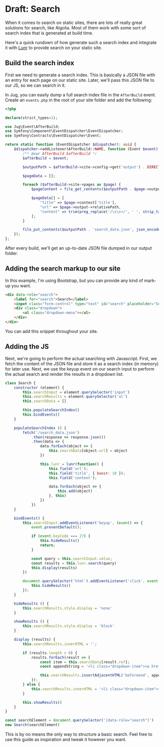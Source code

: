 # Draft: Search

When it comes to search on static sites, there are lots of really great solutions for search, like Algolia. Most of them work with some sort of search index that is generated at build time.

Here's a quick rundown of how generate such a search index and integrate it with [Lunr]() to provide search on your static site.

## Build the search index

First we need to generate a search index. This is basically a JSON file with an entry for each page on our static site. Later, we'll pass this JSON file to our JS, so we can search in it.

In Jug, you can easily dump a full search index file in the `AfterBuild` event. Create an `events.php` in the root of your site folder and add the following:

```php
<?php

declare(strict_types=1);

use Jug\Event\AfterBuild;
use Symfony\Component\EventDispatcher\EventDispatcher;
use Symfony\Contracts\EventDispatcher\Event;

return static function (EventDispatcher $dispatcher): void {
    $dispatcher->addListener(AfterBuild::NAME, function (Event $event) {
        /** @var AfterBuild $afterBuild */
        $afterBuild = $event;

        $outputPath = $afterBuild->site->config->get('output') . DIRECTORY_SEPARATOR;

        $pageData = [];

        foreach ($afterBuild->site->pages as $page) {
            $pageContent = file_get_contents($outputPath . $page->output->relativePath);

            $pageData[] = [
                "title" => $page->context['title'],
                "url" => $page->output->relativePath,
                "content" => trim(preg_replace('/\s\s+/', ' ', strip_tags($pageContent))),
            ];
        }

        file_put_contents($outputPath . 'search_data.json', json_encode($pageData));
    });
};
```

After every build, we'll get an up-to-date JSON file dumped in our output folder.

## Adding the search markup to our site

In this example, I'm using Bootstrap, but you can provide any kind of mark-up you want.

```html
<div data-role="search">
    <label for="search">Search</label>
    <input class="form-control" type="text" id="search" placeholder="Search..." autocomplete="off">
    <div class="dropdown">
        <ul class="dropdown-menu"></ul>
    </div>
</div>
```
You can add this snippet throughout your site.

## Adding the JS

Next, we're going to perform the actual searching with Javascript. First, we fetch the content of the JSON file and store it as a search index (in memory) for later use. Next, we use the keyup event on our search input to perform the actual search and render the results in a dropdown list.
```js
class Search {
    constructor (element) {
        this.searchInput = element.querySelector('input')
        this.searchResults = element.querySelector('ul')
        this.searchData = []

        this.populateSearchIndex()
        this.bindEvents()
    }

    populateSearchIndex () {
        fetch('/search_data.json')
            .then(response => response.json())
            .then(data => {
                data.forEach(object => {
                    this.searchData[object.url] = object
                })

                this.lunr = lunr(function() {
                    this.field('url');
                    this.field('title', { boost: 10 });
                    this.field('content');

                    data.forEach(object => {
                        this.add(object)
                    }, this)
                })
            })
    }

    bindEvents() {
        this.searchInput.addEventListener('keyup', (event) => {
            event.preventDefault();

            if (event.keyCode === 27) {
                this.hideResults()
                return;
            }

            const query = this.searchInput.value;
            const results = this.lunr.search(query)
            this.display(results)
        })

        document.querySelector('html').addEventListener('click', event => {
            this.hideResults()
        });
    }

    hideResults () {
        this.searchResults.style.display = 'none'
    }

    showResults () {
        this.searchResults.style.display = 'block'
    }

    display (results) {
        this.searchResults.innerHTML = '';

        if (results.length > 0) {
            results.forEach(result => {
                const item = this.searchData[result.ref];
                const appendString = '<li class="dropdown-item"><a href="' + item.url + '">' + item.title + '</a></li>';

                this.searchResults.insertAdjacentHTML('beforeend', appendString);
            });
        } else {
            this.searchResults.innerHTML = '<li class="dropdown-item"><a>No results found</a></li>';
        }

        this.showResults()
    }
}

const searchElement = document.querySelector('[data-role="search"]')
new Search(searchElement)
```

This is by no means the only way to structure a basic search. Feel free to use this guide as inspiration and tweak it however you want.